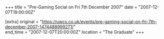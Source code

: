 +++
title = "Pre-Gaming Social on Fri 7th December 2007"
date = "2007-12-07T19:00:00Z"

[extra]
original = "https://uwcs.co.uk/events/pre-gaming-social-on-fri-7th-december-2007-1474488999271/"    
end_time = "2007-12-07T20:00:00Z"
location = "The Graduate"
+++



